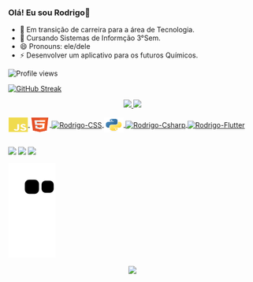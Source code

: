 ### Olá! Eu sou Rodrigo👋


- 🔭 Em transição de carreira para a área de Tecnologia.
- 🌱 Cursando  Sistemas de Informção 3°Sem.
- 😄 Pronouns: ele/dele
- ⚡  Desenvolver um aplicativo  para os futuros Químicos.

<p align="left"> <img src="https://komarev.com/ghpvc/?username=SperandioR&color=yellow" alt="Profile views" /> </p>

	
[![GitHub Streak](http://github-readme-streak-stats.herokuapp.com?user=SperandioR&theme=neon-dark&hide_border=falso&date_format=j%20M%5B%20Y%5D&locale=pt-br)](https://git.io/streak-stats) 
	
<div align="center">
		<a href=" https://github.com/SperandioR">
		<img height="180em" src="https://github-readme-stats.vercel.app/api?username=SperandioR&show_icons=true&theme=vision-friendly-dark&include_all_commits=true&count_private=true"/>
		<img height="180em" src="https://github-readme-stats.vercel.app/api/top-langs/?username=SperandioR&layout=compact&langs_count=7&theme=vision-friendly-dark"/>
		</div>
<div style="display: inline_block"><br>
  <img align="center" alt="Rodrigo-Js" height="30" width="40" src="https://raw.githubusercontent.com/devicons/devicon/master/icons/javascript/javascript-plain.svg">
  <img align="center" alt="Rodrigo-HTML" height="30" width="40" src="https://raw.githubusercontent.com/devicons/devicon/master/icons/html5/html5-original.svg">
  <img align="center" alt="Rodrigo-CSS" height="30" width="40" src="https://cdn.jsdelivr.net/gh/devicons/devicon/icons/css3/css3-original.svg">
  <img align="center" alt="Rodrigo-Python" height="30" width="40" src="https://raw.githubusercontent.com/devicons/devicon/master/icons/python/python-original.svg">
  <img align="center" alt="Rodrigo-Csharp" height="30" width="40" src="https://cdn.jsdelivr.net/gh/devicons/devicon/icons/csharp/csharp-original.svg">
  <img align="center" alt="Rodrigo-Flutter" height="30" width="40" src="https://cdn.jsdelivr.net/gh/devicons/devicon/icons/flutter/flutter-original.svg">
           
          
</div>
  
  ##
  
  <div> 
  <a href="https://www.instagram.com/rodrigo.p.s/" target="_blank"><img src="https://img.shields.io/badge/-Instagram-%23E4405F?style=for-the-badge&logo=instagram&logoColor=white" target="_blank"></a>
  <a href = "mailto:rodrigopaulino13@gmail.com"><img src="https://img.shields.io/badge/-Gmail-%23333?style=for-the-badge&logo=gmail&logoColor=white" target="_blank"></a>
  <a href="https://www.linkedin.com/in/rodrigo-paulino-sperandio-85a910189/" target="_blank"><img src="https://img.shields.io/badge/-LinkedIn-%230077B5?style=for-the-badge&logo=linkedin&logoColor=white" target="_blank"></a> 
	  
	  
![snake gif](https://github.com/SperandioR/SperandioR/blob/output/github-contribution-grid-snake.svg)
	  
	     
 
</div>

<p align="center">
<img src="http://img.shields.io/static/v1?label=STATUS&message=EM%20DESENVOLVIMENTO&color=GREEN&style=for-the-badge"/>
</p>


